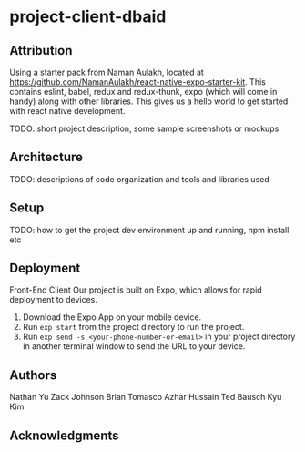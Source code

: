 # project-client-dbaid

## Attribution

Using a starter pack from Naman Aulakh, located at https://github.com/NamanAulakh/react-native-expo-starter-kit.
This contains eslint, babel, redux and redux-thunk, expo (which will come in handy)
along with other libraries. This gives us a hello world to get started with react native
development. 

TODO: short project description, some sample screenshots or mockups

## Architecture

TODO:  descriptions of code organization and tools and libraries used

## Setup

TODO: how to get the project dev environment up and running, npm install etc

## Deployment

Front-End Client
Our project is built on Expo, which allows for rapid deployment to devices. 
1. Download the Expo App on your mobile device.
2. Run `exp start` from the project directory to run the project.
3. Run `exp send -s <your-phone-number-or-email>` in your project directory in another terminal window to send the URL to your device.

## Authors

Nathan Yu
Zack Johnson
Brian Tomasco
Azhar Hussain
Ted Bausch
Kyu Kim

## Acknowledgments
